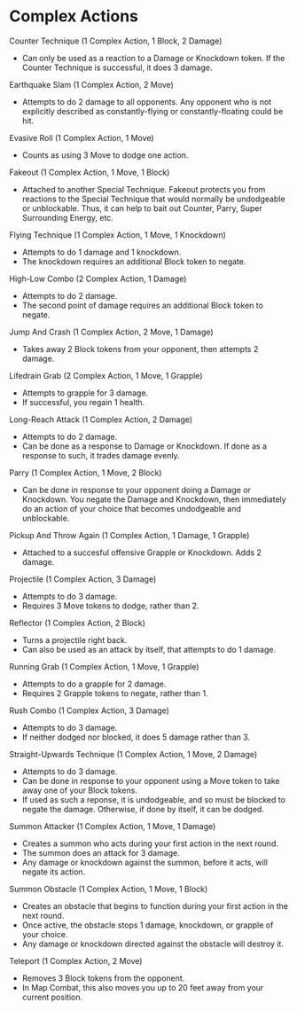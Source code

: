 # Complex Actions

Counter Technique (1 Complex Action, 1 Block, 2 Damage)
- Can only be used as a reaction to a Damage or Knockdown token. If the Counter Technique is successful, it does 3 damage.

Earthquake Slam (1 Complex Action, 2 Move)
- Attempts to do 2 damage to all opponents. Any opponent who is not explicitly described as constantly-flying or constantly-floating could be hit.

Evasive Roll (1 Complex Action, 1 Move)
- Counts as using 3 Move to dodge one action.

Fakeout (1 Complex Action, 1 Move, 1 Block)
- Attached to another Special Technique. Fakeout protects you from reactions to the Special Technique that would normally be undodgeable or unblockable. Thus, it can help to bait out Counter, Parry, Super Surrounding Energy, etc.

Flying Technique (1 Complex Action, 1 Move, 1 Knockdown)
- Attempts to do 1 damage and 1 knockdown.
- The knockdown requires an additional Block token to negate.

High-Low Combo (2 Complex Action, 1 Damage)
- Attempts to do 2 damage.
- The second point of damage requires an additional Block token to negate.

Jump And Crash (1 Complex Action, 2 Move, 1 Damage)
- Takes away 2 Block tokens from your opponent, then attempts 2 damage.

Lifedrain Grab (2 Complex Action, 1 Move, 1 Grapple)
- Attempts to grapple for 3 damage.
- If successful, you regain 1 health.

Long-Reach Attack (1 Complex Action, 2 Damage)
- Attempts to do 2 damage.
- Can be done as a response to Damage or Knockdown. If done as a response to such, it trades damage evenly.

Parry (1 Complex Action, 1 Move, 2 Block)
- Can be done in response to your opponent doing a Damage or Knockdown. You negate the Damage and Knockdown, then immediately do an action of your choice that becomes undodgeable and unblockable.

Pickup And Throw Again (1 Complex Action, 1 Damage, 1 Grapple)
- Attached to a succesful offensive Grapple or Knockdown. Adds 2 damage.

Projectile (1 Complex Action, 3 Damage)
- Attempts to do 3 damage.
- Requires 3 Move tokens to dodge, rather than 2.

Reflector (1 Complex Action, 2 Block)
- Turns a projectile right back.
- Can also be used as an attack by itself, that attempts to do 1 damage.

Running Grab (1 Complex Action, 1 Move, 1 Grapple)
- Attempts to do a grapple for 2 damage.
- Requires 2 Grapple tokens to negate, rather than 1.

Rush Combo (1 Complex Action, 3 Damage)
- Attempts to do 3 damage.
- If neither dodged nor blocked, it does 5 damage rather than 3.

Straight-Upwards Technique (1 Complex Action, 1 Move, 2 Damage)
- Attempts to do 3 damage.
- Can be done in response to your opponent using a Move token to take away one of your Block tokens.
- If used as such a reponse, it is undodgeable, and so must be blocked to negate the damage. Otherwise, if done by itself, it can be dodged.

Summon Attacker (1 Complex Action, 1 Move, 1 Damage)
- Creates a summon who acts during your first action in the next round.
- The summon does an attack for 3 damage.
- Any damage or knockdown against the summon, before it acts, will negate its action.

Summon Obstacle (1 Complex Action, 1 Move, 1 Block)
- Creates an obstacle that begins to function during your first action in the next round.
- Once active, the obstacle stops 1 damage, knockdown, or grapple of your choice.
- Any damage or knockdown directed against the obstacle will destroy it.

Teleport (1 Complex Action, 2 Move)
- Removes 3 Block tokens from the opponent.
- In Map Combat, this also moves you up to 20 feet away from your current position.